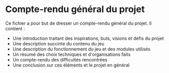 # Compte-rendu général du projet
Ce fichier a pour but de dresser un compte-rendu général du projet.
Il contient :
- Une introduction traitant des inspirations, buts, visions et défis du projet
- Une description succinte du contenu du jeu
- Une description du fonctionnement du jeu et des modules utilisés
- Un résumé des choix techniques et d'organisations faits
- Un compte-rendu des difficultés rencontrées
- Une conclusion sur ces éléments et le projet en général
